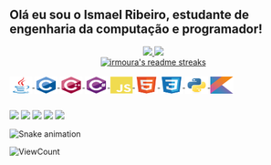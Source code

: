 ## Olá eu sou o Ismael Ribeiro, estudante de engenharia da computação e programador!
<div align="center">
  <a href="https://github.com/irmoura">
  <img height="180em" src="https://github-readme-stats.vercel.app/api?username=irmoura&show_icons=true&theme=dark&include_all_commits=true&count_private=true"/>
  <img height="180em" src="https://github-readme-stats.vercel.app/api/top-langs/?username=irmoura&layout=compact&langs_count=10&theme=dark&include_all_commits=true&count_private=true&hide=java,css,scss"/>
</div>
<div align="center">
  <a href="https://github.com/irmoura">
  <img height="180em" src="https://github-readme-streak-stats.herokuapp.com/?user=irmoura&theme=tokyonight_duo&hide_border=false" alt="irmoura's readme streaks" />
</div>
<div style="display: inline_block"><br>
  <img align="center" alt="Cplus" height="30" width="40" src="https://raw.githubusercontent.com/devicons/devicon/master/icons/java/java-original.svg">
  
  <img align="center" alt="C" height="30" width="40" src="https://raw.githubusercontent.com/devicons/devicon/master/icons/c/c-original.svg">
  <img align="center" alt="Cplusplus" height="30" width="40" src="https://raw.githubusercontent.com/devicons/devicon/master/icons/cplusplus/cplusplus-original.svg">
  <img align="center" alt="Csharp" height="30" width="40" src="https://raw.githubusercontent.com/devicons/devicon/master/icons/csharp/csharp-original.svg">
  <img align="center" alt="Javascript" height="30" width="40" src="https://raw.githubusercontent.com/devicons/devicon/master/icons/javascript/javascript-plain.svg">
  <img align="center" alt="HTML" height="30" width="40" src="https://raw.githubusercontent.com/devicons/devicon/master/icons/html5/html5-original.svg">
  <img align="center" alt="CSS" height="30" width="40" src="https://raw.githubusercontent.com/devicons/devicon/master/icons/css3/css3-original.svg">
  <img align="center" alt="Python" height="30" width="40" src="https://raw.githubusercontent.com/devicons/devicon/master/icons/python/python-original.svg">
  <img align="center" alt="Kotlin" height="30" width="40" src="https://raw.githubusercontent.com/devicons/devicon/master/icons/kotlin/kotlin-original.svg">
</div>
  
  ##
 
<div> 
  <a href="https://www.youtube.com/channel/UC6jCP2t1zKZXUb8FKEjHUVw" target="_blank"><img src="https://img.shields.io/badge/YouTube-FF0000?style=for-the-badge&logo=youtube&logoColor=white" target="_blank"></a>
  <a href="https://www.instagram.com/15m43l.r" target="_blank"><img src="https://img.shields.io/badge/-Instagram-%23E4405F?style=for-the-badge&logo=instagram&logoColor=white" target="_blank"></a>
 	<a href="https://www.twitch.tv/ismaelribeiromoura" target="_blank"><img src="https://img.shields.io/badge/Twitch-9146FF?style=for-the-badge&logo=twitch&logoColor=white" target="_blank"></a> 
  <a href = "mailto:coragethedogcowardle@gmail.com"><img src="https://img.shields.io/badge/-Gmail-%23333?style=for-the-badge&logo=gmail&logoColor=white" target="_blank"></a>
  <a href="https://www.linkedin.com/in/ismael-ribeiro-2940185a/" target="_blank"><img src="https://img.shields.io/badge/-LinkedIn-%230077B5?style=for-the-badge&logo=linkedin&logoColor=white" target="_blank"></a>
 
  ![Snake animation](https://github.com/irmoura/irmoura/blob/output/github-contribution-grid-snake.svg)
  
  ![ViewCount](https://views.whatilearened.today/views/github/irmoura/views.svg)
 
</div>
